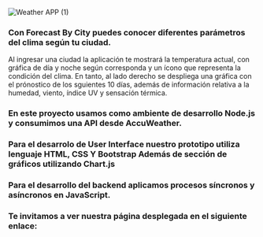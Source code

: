 ![Weather APP (1)](https://user-images.githubusercontent.com/104949481/188012460-a63af9ff-dbda-4724-8659-155db3597295.png)
### Con Forecast By City puedes conocer diferentes parámetros del clima según tu ciudad.
Al ingresar una ciudad la aplicación te mostrará la temperatura actual, con gráfica de día y noche según corresponda y un ícono que representa la condición del clima. En tanto, al lado derecho se despliega una gráfica con el prónostico de los sguientes 10 días, además de información relativa a la humedad, viento, índice UV y sensación térmica.

### En este proyecto usamos como ambiente de desarrollo Node.js y consumimos una API desde AccuWeather. 

### Para el desarrolo de User Interface nuestro prototipo utiliza lenguaje HTML, CSS Y Bootstrap  Además de sección de gráficos utilizando Chart.js

### Para el desarrollo del backend aplicamos procesos síncronos y asíncronos en JavaScript.

### Te invitamos a ver nuestra página desplegada en el siguiente enlace:
